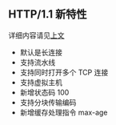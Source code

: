 ## HTTP/1.1 新特性

详细内容请见[上文](https://github.com/affectalways/Flee-as-a-bird-to-your-mountain/blob/main/%E7%BD%91%E7%BB%9C%E5%8D%8F%E8%AE%AE/14%20HTTP2.0.md)

- 默认是长连接
- 支持流水线
- 支持同时打开多个 TCP 连接
- 支持虚拟主机
- 新增状态码 100
- 支持分块传输编码
- 新增缓存处理指令 max-age



